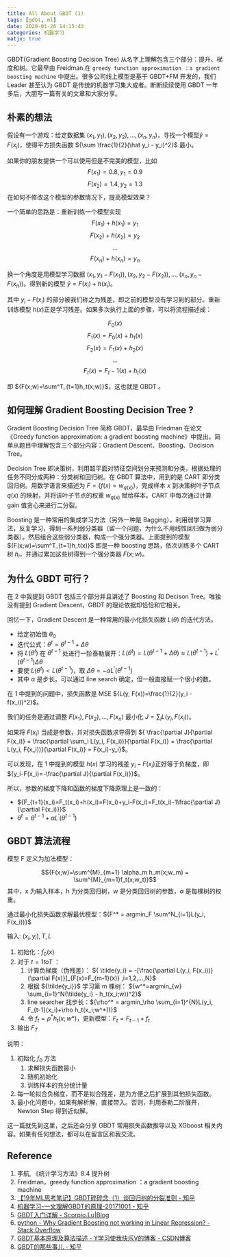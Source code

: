```yaml
---
title: All About GBDT (1)
tags: [gdbt, ml]
date: 2020-01-26 14:15:43
categories: 机器学习
matjx: true
---
```


GBDT(Gradient Boosting Decision Tree) 从名字上理解包含三个部分：提升、梯度和树。它最早由 Freidman 在 `greedy function approximation ：a gradient boosting machine` 中提出。很多公司线上模型是基于 GBDT+FM 开发的，我们 Leader 甚至认为 GBDT 是传统的机器学习集大成者。断断续续使用 GBDT 一年多后，大胆写一篇有关的文章和大家分享。

## 朴素的想法

假设有一个游戏：给定数据集 ${(x_1,y_1),(x_2,y_2),...,(x_n,y_n)}$，寻找一个模型${\hat y=F(x_i)}$，使得平方损失函数 ${\sum \frac{1}{2}(\hat y_i - y_i)^2}$ 最小。

如果你的朋友提供一个可以使用但是不完美的模型，比如 
$$F(x_1)=0.8,y_1=0.9$$
$$F(x_2)=1.4,y_2=1.3$$
在如何不修改这个模型的参数情况下，提高模型效果？

一个简单的思路是：重新训练一个模型实现 
$$F(x_1)+h(x_1)=y_1$$
$$F(x_2)+h(x_2)=y_2$$
$$...$$
$$F(x_n)+h(x_n)=y_n$$

换一个角度是用模型学习数据 ${(x_1,y_1-F(x_1)),(x_2,y_2-F(x_2)),...,(x_n,y_n-F(x_n))}$。得到新的模型 ${\hat y=F(x_i)+h(x_i)}$。

其中 ${y_i-F(x_i)}$ 的部分被我们称之为残差，即之前的模型没有学习到的部分。重新训练模型 ${h(x)}$正是学习残差。如果多次执行上面的步骤，可以将流程描述成：

$${F_0(x)}$$
$${F_1(x)=F_0(x)+h_1(x)}$$
$${F_2(x)=F_1(x)+h_2(x)}$$
$${...}$$
$${F_t(x)=F_t-1(x)+h_t(x)}$$

即 ${F(x;w)=\sum^T_{t=1}h_t(x;w)}$，这也就是 GBDT 。

## 如何理解 Gradient Boosting Decision Tree ?

Gradient Boosting Decision Tree 简称 GBDT，最早由 Friedman 在论文《Greedy function approximation: a gradient boosting machine》中提出。简单从题目中理解包含三个部分内容：Gradient Descent、Boosting、Decision Tree。

Decision Tree 即决策树，利用超平面对特征空间划分来预测和分类，根据处理的任务不同分成两种：分类树和回归树。在 GBDT 算法中，用到的是 CART 即分类回归树。用数学语言来描述为 ${F=\{f(x)=w_{q(x)}\}}$，完成样本 ${x}$ 到决策树叶子节点 ${q(x)}$ 的映射，并将该叶子节点的权重 ${w_{q(x)}}$ 赋给样本。CART 中每次通过计算 gain 值贪心来进行二分裂。

Boosting 是一种常用的集成学习方法（另外一种是 Bagging）。利用弱学习算法，反复学习，得到一系列弱分类器（留一个问题，为什么不用线性回归做为弱分类器）。然后组合这些弱分类器，构成一个强分类器。上面提到的模型 ${F(x;w)=\sum^T_{t=1}h_t(x)}$ 即是一种 boosting 思路，依次训练多个 CART 树 ${h_i}$，并通过累加这些树得到一个强分类器 ${F(x;w)}$。

## 为什么 GBDT 可行？

在 2 中我提到 GBDT 包括三个部分并且讲述了 Boosting 和 Decison Tree。唯独没有提到 Gradient Descent，GBDT 的理论依据却恰恰和它相关。

回忆一下，Gradient Descent 是一种常用的最小化损失函数 ${L(\theta)}$ 的迭代方法。

- 给定初始值 ${\theta_0}$
- 迭代公式：${\theta ^t = \theta ^{t-1} + \Delta \theta}$
- 将 ${L(\theta ^t)}$ 在 ${\theta ^{t-1}}$ 处进行一阶泰勒展开：${L(\theta ^t)=L(\theta ^{t-1} + \Delta \theta) \approx L(\theta ^{t-1}) + L^\prime(\theta ^{t-1})\Delta \theta}$
- 要使 ${L(\theta ^t) < L(\theta ^{t-1}) }$，取 ${\Delta \theta = -\alpha L^\prime(\theta ^{t-1})}$
- 其中  ${\alpha}$ 是步长，可以通过 line search 确定，但一般直接赋一个很小的数。

在 1 中提到的问题中，损失函数是 MSE ${L(y, F(x))=\frac{1}{2}(y_i - f(x_i))^2}$。

我们的任务是通过调整 ${F(x_1), F(x_2), ..., F(x_n)}$ 最小化 ${J=\sum_i L(y_i, F(x_i))}$。

如果将 ${F(x_i)}$ 当成是参数，并对损失函数求导得到 ${ \frac{\partial J}{\partial F(x_i)} = \frac{\partial \sum_i L(y_i, F(x_i))}{\partial F(x_i)} = \frac{\partial L(y_i, F(x_i))}{\partial F(x_i)} = F(x_i)-y_i}$。

可以发现，在 1 中提到的模型 ${h(x)}$ 学习的残差 ${y_i-F(x_i)}$正好等于负梯度，即 ${y_i-F(x_i)=-\frac{\partial J}{\partial F(x_i)}}$。

所以，参数的梯度下降和函数的梯度下降原理上是一致的：

- ${F_{t+1}(x_i)=F_t(x_i)+h(x_i)=F(x_i)+y_i-F(x_i)=F_t(x_i)-1\frac{\partial J}{\partial F(x_i)}}$
- ${\theta ^t = \theta ^{t-1} + \alpha L^\prime(\theta ^{t-1})}$


## GBDT 算法流程

模型 F 定义为加法模型：

$${F(x;w)=\sum^{M}_{m=1} \alpha_m h_m(x;w_m) = \sum^{M}_{m=1}f_t(x;w_t)}$$
其中，x 为输入样本，h 为分类回归树，w 是分类回归树的参数，${\alpha}$ 是每棵树的权重。

通过最小化损失函数求解最优模型：${F^* = argmin_F \sum^N_{i=1}L(y_i, F(x_i))}$

输入: ${(x_i,y_i),T,L}$

1. 初始化：${f_0(x)}$
2. 对于 ${t = 1 to T}$ ：
    1. 计算负梯度（伪残差）： ${ \tilde{y_i} = -[\frac{\partial L(y_i, F(x_i))}{\partial F(x)}]_{F(x)=F_{m-1}(x)} ,i=1,2,...,N}$
    2. 根据 ${\tilde{y_i}}$ 学习第 m 棵树： ${w^*=argmin_{w} \sum_{i=1}^N(\tilde{y_i} - h_t(x_i;w))^2}$
    3. line searcher 找步长：${\rho^* = argmin_\rho \sum_{i=1}^{N}L(y_i, F_{t-1}(x_i)+\rho h_t(x_i;w^*))}$
    4. 令 ${f_t=\rho^*h_t(x;w*)}$，更新模型：${F_t=F_{t-1}+f_t}$
3. 输出 ${F_T}$

说明：
1. 初始化 ${f_0}$ 方法
    1. 求解损失函数最小
    2. 随机初始化
    3. 训练样本的充分统计量
2. 每一轮拟合负梯度，而不是拟合残差，是为方便之后扩展到其他损失函数。
3. 最小化问题中，如果有解析解，直接带入。否则，利用泰勒二阶展开，Newton Step 得到近似解。

这一篇就先到这里，之后还会分享 GBDT 常用损失函数推导以及 XGboost 相关内容。如果有任何想法，都可以在留言区和我交流。

## Reference

1. 李航, 《统计学习方法》8.4 提升树
2. Freidman，greedy function approximation ：a gradient boosting machine
3. [【19年ML思考笔记】GBDT碎碎念（1）谈回归树的分裂准则 - 知乎](https://zhuanlan.zhihu.com/p/73381835) 
4. [机器学习-一文理解GBDT的原理-20171001 - 知乎](https://zhuanlan.zhihu.com/p/29765582)
5. [GBDT入门详解 - Scorpio.Lu|Blog](https://louisscorpio.github.io/2017/12/13/GBDT%E5%85%A5%E9%97%A8%E8%AF%A6%E8%A7%A3/#)
6. [python - Why Gradient Boosting not working in Linear Regression? - Stack Overflow](https://stackoverflow.com/questions/45409110/why-gradient-boosting-not-working-in-linear-regression)
7. [GBDT基本原理及算法描述 - Y学习使我快乐V的博客 - CSDN博客](https://blog.csdn.net/qq_24519677/article/details/82020863)
8. [GBDT的那些事儿 - 知乎](https://zhuanlan.zhihu.com/p/30711812)


